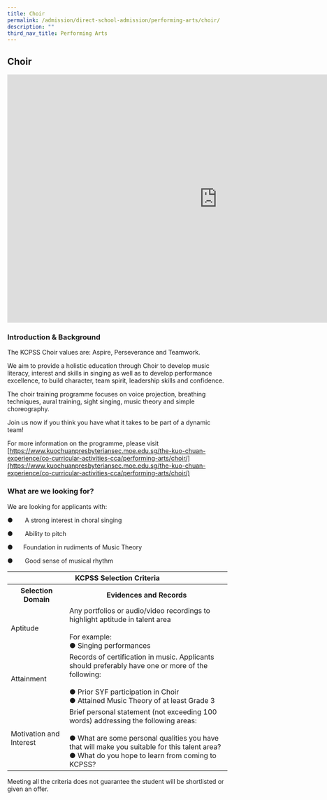 ```yaml
---
title: Choir
permalink: /admission/direct-school-admission/performing-arts/choir/
description: ""
third_nav_title: Performing Arts
---
```

## Choir

<iframe allowfullscreen="true" height="569" width="960" frameborder="0" src="https://docs.google.com/presentation/d/e/2PACX-1vT73EwpOUVHyM9jb9TKWNXJl5wbmWAz6a4379dGp0PDjasu4xCyrAL_dcxGsm8hkFp2zpWKOi_t95RV/embed?start=true&amp;loop=true&amp;delayms=3000"></iframe>

### Introduction &amp; Background


The KCPSS Choir values are: Aspire, Perseverance and Teamwork.

We aim to provide a holistic education through Choir to develop music literacy, interest and skills in singing as well as to develop performance excellence, to build character, team spirit, leadership skills and confidence.

The choir training programme focuses on voice projection, breathing techniques, aural training, sight singing, music theory and simple choreography.

Join us now if you think you have what it takes to be part of a dynamic team!

For more information on the programme, please visit&nbsp;
[https://www.kuochuanpresbyteriansec.moe.edu.sg/the-kuo-chuan-experience/co-curricular-activities-cca/performing-arts/choir/](https://www.kuochuanpresbyteriansec.moe.edu.sg/the-kuo-chuan-experience/co-curricular-activities-cca/performing-arts/choir/)

### What are we looking for?


We are looking for applicants with:

●&nbsp;&nbsp;&nbsp;&nbsp;&nbsp;&nbsp;&nbsp;A strong interest in choral singing

●&nbsp;&nbsp;&nbsp;&nbsp;&nbsp;&nbsp;&nbsp;Ability to pitch

●&nbsp;&nbsp;&nbsp;&nbsp;&nbsp;&nbsp;Foundation in rudiments of Music Theory&nbsp;&nbsp;

●&nbsp;&nbsp;&nbsp;&nbsp;&nbsp;&nbsp;&nbsp;Good sense of musical rhythm

<table>
<thead>
  <tr>
    <th colspan="2">KCPSS Selection Criteria</th>
  </tr>
</thead>
<tbody>
  <tr>
    <th>Selection Domain</th>
    <th>Evidences and Records</th>
  </tr>
  <tr>
    <td>Aptitude</td>
    <td>Any portfolios or audio/video recordings to highlight aptitude in talent area<br> <br>For example:<br>●       Singing performances</td>
  </tr>
  <tr>
    <td>Attainment</td>
    <td>Records of certification in music. Applicants should preferably have one or more of the following:<br> <br>●       Prior SYF participation in Choir<br>●       Attained Music Theory of at least Grade 3</td>
  </tr>
  <tr>
    <td>Motivation and Interest</td>
    <td>Brief personal statement (not exceeding 100 words) addressing the following areas:<br> <br>●       What are some personal qualities you have that will make you suitable for this talent area?<br>●       What do you hope to learn from coming to KCPSS?</td>
  </tr>
</tbody>
</table>

Meeting all the criteria does not guarantee the student will be shortlisted or given an offer.